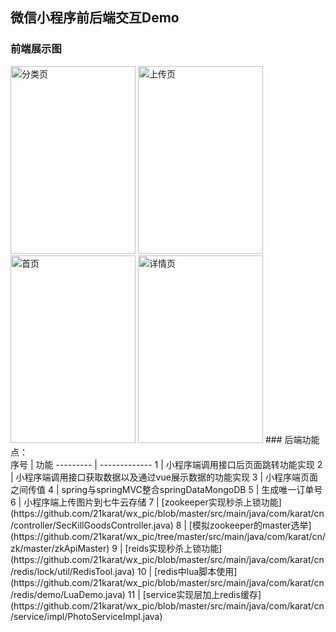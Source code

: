 ## 微信小程序前后端交互Demo<br>
### 前端展示图<br>
<img src="https://qiniu.in2off50.com/uploads/20190402/AF0448A5A657AB13.png" width="200" height="300" alt="分类页"/>
<img src="https://qiniu.in2off50.com/uploads/20190402/B3914665A980C15F.png" width="200" height="300" alt="上传页"/>
<img src="https://qiniu.in2off50.com/uploads/20190402/9C0744D8AD66D056.png" width="200" height="300" alt="首页"/>
<img src="https://qiniu.in2off50.com/uploads/20190402/C3BF4917AC69C56B.png" width="200" height="300" alt="详情页"/>
### 后端功能点：<br>
 序号  | 功能
 --------- | -------------
 1 | 小程序端调用接口后页面跳转功能实现
 2 | 小程序端调用接口获取数据以及通过vue展示数据的功能实现
 3 | 小程序端页面之间传值
 4 | spring与springMVC整合springDataMongoDB
 5 | 生成唯一订单号
 6 | 小程序端上传图片到七牛云存储
 7 | [zookeeper实现秒杀上锁功能](https://github.com/21karat/wx_pic/blob/master/src/main/java/com/karat/cn/controller/SecKillGoodsController.java)
 8 | [模拟zookeeper的master选举](https://github.com/21karat/wx_pic/tree/master/src/main/java/com/karat/cn/zk/master/zkApiMaster)
 9 | [reids实现秒杀上锁功能](https://github.com/21karat/wx_pic/blob/master/src/main/java/com/karat/cn/redis/lock/util/RedisTool.java)
 10 | [redis中lua脚本使用](https://github.com/21karat/wx_pic/blob/master/src/main/java/com/karat/cn/redis/demo/LuaDemo.java)
 11 | [service实现层加上redis缓存](https://github.com/21karat/wx_pic/blob/master/src/main/java/com/karat/cn/service/impl/PhotoServiceImpl.java)
